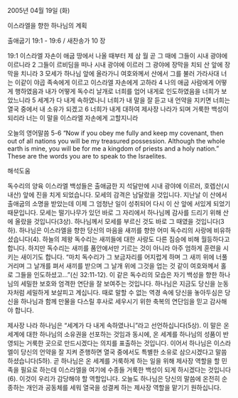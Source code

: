 2005년 04월 19일 (화)

이스라엘을 향한 하나님의 계획



출애굽기 19:1 - 19:6 / 새찬송가 10 장


19:1 이스라엘 자손이 애굽 땅에서 나올 때부터 제 삼 월 곧 그 때에 그들이 시내 광야에 이르니라 2 그들이 르비딤을 떠나 시내 광야에 이르러 그 광야에 장막을 치되 산 앞에 장막을 치니라 3 모세가 하나님 앞에 올라가니 여호와께서 산에서 그를 불러 가라사대 너는 이같이 야곱 족속에게 이르고 이스라엘 자손에게 고하라 4 나의 애굽 사람에게 어떻게 행하였음과 내가 어떻게 독수리 날개로 너희를 업어 내게로 인도하였음을 너희가 보았느니라 5 세계가 다 내게 속하였나니 너희가 내 말을 잘 듣고 내 언약을 지키면 너희는 열국 중에서 내 소유가 되겠고 6 너희가 내게 대하여 제사장 나라가 되며 거룩한 백성이 되리라 너는 이 말을 이스라엘 자손에게 고할지니라 

오늘의 영어말씀 
5-6 “Now if you obey me fully and keep my covenant, then out of all nations you will be my treasured possession. Although the whole earth is mine, you will be for me a kingdom of priests and a holy nation.” These are the words you are to speak to the Israelites.

해석도움





독수리의 양육 
이스라엘 백성들은 출애굽한 지 석달만에 시내 광야에 이르러, 호렙산(시내산) 앞에 진을 치게 되었습니다. 모세의 감격은 남달랐을 것입니다. 지난날 이 산에서 출애굽의 소명을 받았는데 이제 그 엄청난 일이 성취되어 다시 이 산 앞에 서있게 되었기 때문입니다. 모세는 떨기나무가 있던 바로 그 자리에서 하나님께 감사를 드리기 위해 산에 올랐을 것입니다(3상). 하나님께서 모세를 부르신 것도 바로 그 때였을 것입니다(3하). 하나님은 이스라엘을 향한 당신의 마음을 새끼를 향한 어미 독수리의 사랑에 비유하셨습니다(4). 하늘의 제왕 독수리는 새끼들에 대한 사랑도 다른 짐승에 비해 월등하다고 합니다. 하지만 독수리는 새끼를 품안에서만 기르는 것이 아니라 아주 엄하게 훈련을 시키는 새이기도 합니다. “마치 독수리가 그 보금자리를 어지럽게 하며 그 새끼 위에 너풀거리며 그 날개를 펴서 새끼를 받으며 그 날개 위에 그것을 업는 것 같이 여호와께서 홀로 그들을 인도하셨고…”(신 32:11-12). 이 같은 독수리의 모습은 자기 백성을 향한 하나님의 세밀한 보호와 엄격한 연단을 잘 보여주는 것입니다. 하나님은 지금도 당신을 눈동자처럼 세밀하게 보살피고 계십니다. 때로 말할 수 없는 역경 속에 당신을 놓아두심은 당신을 하나님과 함께 만물을 다스릴 후사로 세우시기 위한 축복의 연단임을 믿고 감사해야 합니다. 

제사장 나라 
하나님은 “세계가 다 내게 속하였나니”라고 선언하십니다(5상). 이 말은 온 세계에 대한 하나님의 소유권을 선포하는 것임과 동시에, 온 세계를 하나님의 성품이 반영되는 거룩한 곳으로 만드시겠다는 의지를 표출하는 것입니다. 이어서 하나님은 이스라엘이 당신의 언약을 잘 지켜 준행하면 열국 중에서도 특별한 소유로 삼으시겠다고 말씀하셨습니다(5하). 곧 하나님은 온 세계를 거룩하게 하는 일을 위해 제사장 역할을 할 민족을 필요로 하는데 이스라엘을 여기에 수종들 거룩한 백성이 되게 하시겠다는 것입니다(6). 이것이 우리가 감당해야 할 역할입니다. 오늘도 하나님은 당신의 말씀에 온전히 순종하는 개인과 공동체를 세워 열국을 성결케 하는 제사장 역할을 맡기기 원하십니다.